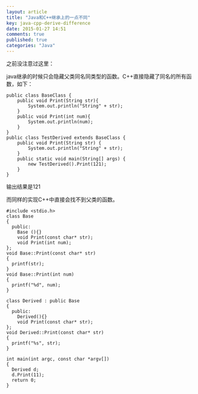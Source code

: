 ```yaml
---
layout: article
title: "Java和C++继承上的一点不同"
key: java-cpp-derive-difference
date: 2015-01-27 14:51
comments: true
published: true
categories: "Java"
---
```

   之前没注意过这里：

   java继承的时候只会隐藏父类同名同类型的函数。C++直接隐藏了同名的所有函数，如下：

	public class BaseClass {
		public void Print(String str){
			System.out.println("String" + str);
		}
		public void Print(int num){
			System.out.println(num);
		}
	}
	public class TestDerived extends BaseClass {
		public void Print(String str) {
			System.out.println("String" + str);
		}
		public static void main(String[] args) {
			new TestDerived().Print(121);
		}
	}

  输出结果是121

  而同样的实现C++中直接会找不到父类的函数。

<!--more-->

	#include <stdio.h>
	class Base
	{
	  public:
	    Base (){}
	    void Print(const char* str);
	    void Print(int num);
	};
	void Base::Print(const char* str)
	{
	  printf(str);
	}
	void Base::Print(int num)
	{
	  printf("%d", num);
	}

	class Derived : public Base
	{
	  public:
	    Derived(){}
	    void Print(const char* str);
	};
	void Derived::Print(const char* str)
	{
	  printf("%s", str);
	}

	int main(int argc, const char *argv[])
	{
	  Derived d;
	  d.Print(11);
	  return 0;
	}
